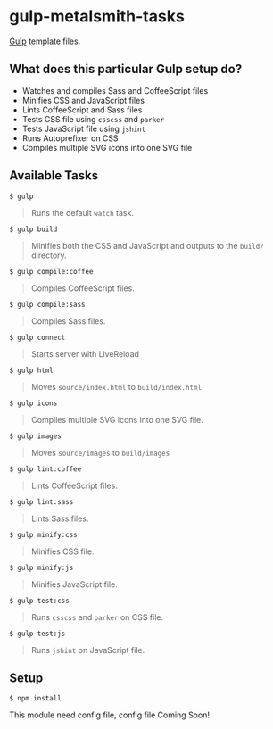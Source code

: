 gulp-metalsmith-tasks
=====

[Gulp](http://gulpjs.com/) template files.

What does this particular Gulp setup do?
----------------------------------------

- Watches and compiles Sass and CoffeeScript files
- Minifies CSS and JavaScript files
- Lints CoffeeScript and Sass files
- Tests CSS file using `csscss` and `parker`
- Tests JavaScript file using `jshint`
- Runs Autoprefixer on CSS
- Compiles multiple SVG icons into one SVG file

Available Tasks
---------------

```
$ gulp
```

> Runs the default `watch` task.

```
$ gulp build
```

> Minifies both the CSS and JavaScript and outputs to the `build/` directory.

```
$ gulp compile:coffee
```

> Compiles CoffeeScript files.

```
$ gulp compile:sass
```

> Compiles Sass files.

```
$ gulp connect
```

> Starts server with LiveReload

```
$ gulp html
```

> Moves `source/index.html` to `build/index.html`

```
$ gulp icons
```

> Compiles multiple SVG icons into one SVG file.

```
$ gulp images
```

> Moves `source/images` to `build/images`

```
$ gulp lint:coffee
```

> Lints CoffeeScript files.

```
$ gulp lint:sass
```

> Lints Sass files.

```
$ gulp minify:css
```

> Minifies CSS file.

```
$ gulp minify:js
```

> Minifies JavaScript file.

```
$ gulp test:css
```

> Runs `csscss` and `parker` on CSS file.

```
$ gulp test:js
```

> Runs `jshint` on JavaScript file.

Setup
-----

```
$ npm install
```

This module need config file, config file Coming Soon!

